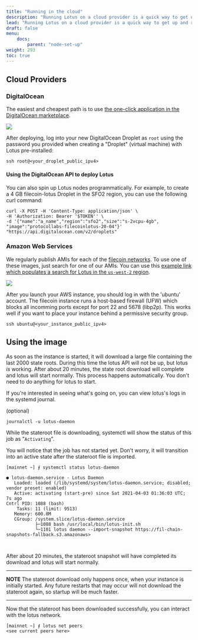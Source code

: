 ```yaml
---
title: "Running in the cloud"
description: "Running Lotus on a cloud provider is a quick way to get up and running. Using these images, you can be up and running with a fully synced node in less than half an hour without compiling Lotus on your local machine."
lead: "Running Lotus on a cloud provider is a quick way to get up and running. Using these images, you can be up and running with a fully synced node in less than half an hour without compiling Lotus on your local machine."
draft: false
menu:
    docs:
        parent: "node-set-up"
weight: 293
toc: true
---
```


## Cloud Providers

### DigitalOcean

The easiest and cheapest path is to use [the one-click application in the DigitalOcean marketplace](https://marketplace.digitalocean.com/apps/filecoin-lotus).

<a href="https://marketplace.digitalocean.com/apps/filecoin-lotus" alt="DigitalOcean Logo"><img src="../images/cloud/digitalocean-logo.svg" style="max-width: 40%; cursor: hand !important;"/></a>

After deploying, log into your new DigitalOcean Droplet as `root` using the password you provided when creating a "Droplet" (virtual machine) with Lotus pre-installed:

```
ssh root@<your_droplet_public_ipv4>
```

#### Using the DigitalOcean API to deploy Lotus

You can also spin up Lotus nodes programmatically. For example, to create a 4 GB filecoin-lotus Droplet in the SFO2 region, you can use the following curl command:

```
curl -X POST -H 'Content-Type: application/json' \
-H 'Authorization: Bearer '$TOKEN'' \
-d '{"name":"a_name","region":"sfo2","size":"s-2vcpu-4gb",
"image":"protocollabs-filecoinlotus-20-04"}'  "https://api.digitalocean.com/v2/droplets"
```

### Amazon Web Services

We regularly publish AMIs for each of the [filecoin networks](https://network.filecoin.io/). To use one of these images, just search for one of our AMIs. You can use this [example link which populates a search for Lotus in the `us-west-2` region](https://us-west-2.console.aws.amazon.com/ec2/v2/home?region=us-west-2#Images:visibility=public-images;search=lotus-mainnet;ownerAlias=657871693752;sort=name).

<a href="https://us-west-2.console.aws.amazon.com/ec2/v2/home?region=us-west-2#Images:visibility=public-images;search=lotus-mainnet;ownerAlias=657871693752;sort=name" alt="AWS Logo"><img src="../images/cloud/aws-logo.svg" style="max-width: 40%; cursor: hand !important;"/></a>

After you launch your AWS instance, you should log in with the 'ubuntu' account.
The filecoin instance runs a host-based firewall (UFW) which blocks all incomming ports except
for port 22 and 5678 (libp2p). This works well if you want to place your instance behind a permissive security group.

```
ssh ubuntu@<your_instance_public_ipv4>
```

## Using the image

As soon as the instance is started, it will download a large file containing the last 2000 state roots. During this time the lotus API will not be up, but lotus _is_ working. After about 20 minutes, the state root download will complete and lotus will start normally. This process happens automatically. You don't need to do anything for lotus to start.

If you're interested in seeing what's going on, you can view lotus's logs in the systemd journal.

(optional)

```
journalctl -u lotus-daemon
```

While the stateroot file is downloading, systemctl will show the status of this job as "`Activating`".

You will notice that the job has not started yet. Don't worry, it will transition into an active state after the stateroot file is imported.

```
[mainnet ~] ⨎ systemctl status lotus-daemon

● lotus-daemon.service - Lotus Daemon
   Loaded: loaded (/lib/systemd/system/lotus-daemon.service; disabled; vendor preset: enabled)
   Active: activating (start-pre) since Sat 2021-04-03 01:36:03 UTC; 7s ago
Cntrl PID: 1088 (bash)
    Tasks: 11 (limit: 9513)
   Memory: 600.8M
   CGroup: /system.slice/lotus-daemon.service
           ├─1088 bash /usr/local/bin/lotus-init.sh
           └─1101 lotus daemon --import-snapshot https://fil-chain-snapshots-fallback.s3.amazonaws>



```

After about 20 minutes, the stateroot snapshot will have completed its download and lotus will start normally.

---

**NOTE**
The stateroot download only happens once, when your instance is initially started. Any future restarts that may occur will not download the stateroot again, so startup will be much faster.

---

Now that the stateroot has been downloaded successfully, you can interact with the lotus network.

```
[mainnet ~] ⨎ lotus net peers
<see current peers here>
```
